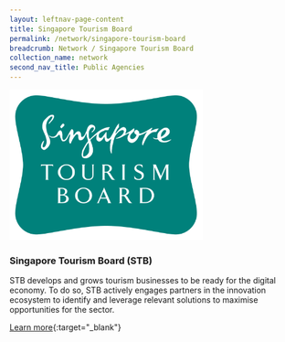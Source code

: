 ```yaml
---
layout: leftnav-page-content
title: Singapore Tourism Board
permalink: /network/singapore-tourism-board
breadcrumb: Network / Singapore Tourism Board
collection_name: network
second_nav_title: Public Agencies
---
```

<img src="/images/partners/STB logo high res.png" alt="1" style="width:338px;height:263px">

<h3>Singapore Tourism Board (STB)</h3>

STB develops and grows tourism businesses to be ready for the digital economy. To do so, STB actively engages partners in the innovation ecosystem to identify and leverage relevant solutions to maximise opportunities for the sector.

[Learn more](http://www.sgtourismaccelerator.com/){:target="_blank"}
